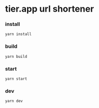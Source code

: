 # tier.app url shortener

### install 
``` 
yarn install
```
### build
```
yarn build
```
### start
```
yarn start
```
### dev
```
yarn dev
```